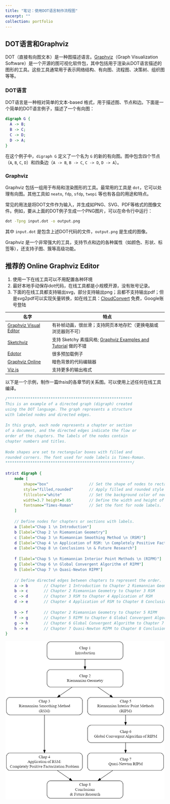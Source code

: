 ```yaml
---
title: "笔记：使用DOT语言制作流程图"
excerpt: ""
collection: portfolio
---
```




## DOT语言和Graphviz 

DOT（直接有向图文本）是一种图描述语言。[Graphviz](https://graphviz.org/)（Graph Visualization Software）是一个开源的图可视化软件包，其中包括用于渲染从DOT语言描述的图形的工具。这些工具通常用于表示网络结构、有向图、流程图、决策树、组织图等等。

### DOT语言

DOT语言是一种相对简单的文本-based 格式，用于描述图、节点和边。下面是一个简单的DOT语言例子，描述了一个有向图：

```dot
digraph G {
  A -> B;
  B -> C;
  C -> D;
  D -> A;
}
```

在这个例子中，`digraph G` 定义了一个名为 `G` 的新的有向图。图中包含四个节点（`A`, `B`, `C`, `D`）和四条边（`A -> B`, `B -> C`, `C -> D`, `D -> A`）。

### Graphviz

Graphviz 包括一组用于布局和渲染图形的工具。最常用的工具是 `dot`，它可以处理有向图。其他工具如 `neato`, `fdp`, `sfdp`, `twopi` 等也有各自的用途和特点。

常见的用法是将DOT文件作为输入，并生成如PNG、SVG、PDF等格式的图像文件。例如，要从上面的DOT例子生成一个PNG图片，可以在命令行中运行：

```bash
dot -Tpng input.dot -o output.png
```

其中 `input.dot` 是包含上述DOT代码的文件，`output.png` 是生成的图像。

Graphviz 是一个非常强大的工具，支持节点和边的各种属性（如颜色、形状、标签等），还支持子图、簇等高级功能。



## 推荐的 Online Graphviz Editor

1. 使用一下在线工具可以不用配置各种环境
2. 最好本地手动保存dot代码，在线工具都是小规模开源，没有账号记录。
3. 下面的在线工具都支持输出svg，部分支持输出png；且都不支持输出pdf；但是svg2pdf可以实现矢量转换，如在线工具：[CloudConvert](https://cloudconvert.com/) 免费，Google账号登陆

| 名字                                                         | 特点                                                         |
| ------------------------------------------------------------ | ------------------------------------------------------------ |
| [Graphviz Visual Editor](http://magjac.com/graphviz-visual-editor/) | 有补帧动画，很丝滑；支持网页本地存贮（更换电脑或浏览器则不可） |
| [Sketchviz](https://sketchviz.com/new)                       | 支持 Sketchy 素描风格; [Graphviz Examples and Tutorial](https://sketchviz.com/graphviz-examples) 做的不错 |
| [Edotor](https://edotor.net/)                                | 很多预加载例子                                               |
| [Graphviz Online](https://dreampuf.github.io/GraphvizOnline/) | 暗色背景的代码编辑器                                         |
| [Viz.js](https://viz-js.com/)                                | 支持更多的输出格式                                           |

以下是一个示例，制作一篇thsis的各章节的关系图。可以使用上述任何在线工具编译。

```dot
/*******************************************************
This is an example of a directed graph (digraph) created
using the DOT language. The graph represents a structure
with labeled nodes and directed edges.

In this graph, each node represents a chapter or section
of a document, and the directed edges indicate the flow or
order of the chapters. The labels of the nodes contain
chapter numbers and titles.

Node shapes are set to rectangular boxes with filled and
rounded corners. The font used for node labels is Times-Roman.
********************************************************/

strict digraph {
    node [
        shape="box"                  // Set the shape of nodes to rectangular boxes.
        style="filled,rounded"       // Apply filled and rounded style to nodes.
        fillcolor="white"            // Set the background color of nodes to white.
        width=3.7 height=0.85        // Define the width and height of nodes.
        fontname="Times-Roman"       // Set the font for node labels.
    ]
    
    // Define nodes for chapters or sections with labels.
    a [label="Chap 1 \n Introduction"]
    b [label="Chap 2 \n Riemannian Geometry"]
    c [label="Chap 3 \n Riemannian Smoothing Method \n (RSM)"]
    d [label="Chap 4 \n Application of RSM: \n Completely Positive Factorization Problem"]
    e [label="Chap 8 \n Conclusions \n & Future Research"]
    
    f [label="Chap 5 \n Riemannian Interior Point Methods \n (RIPM)"]
    g [label="Chap 6 \n Global Convergent Algorithm of RIPM"]
    h [label="Chap 7 \n Quasi-Newton RIPM"]

    // Define directed edges between chapters to represent the order.
    a -> b       // Chapter 1 Introduction to Chapter 2 Riemannian Geometry
    b -> c       // Chapter 2 Riemannian Geometry to Chapter 3 RSM
    c -> d       // Chapter 3 RSM to Chapter 4 Application of RSM
    d -> e       // Chapter 4 Application of RSM to Chapter 8 Conclusions & Future Research
    
    b -> f       // Chapter 2 Riemannian Geometry to Chapter 5 RIPM
    f -> g       // Chapter 5 RIPM to Chapter 6 Global Convergent Algorithm
    g -> h       // Chapter 6 Global Convergent Algorithm to Chapter 7 Quasi-Newton RIPM
    h -> e       // Chapter 7 Quasi-Newton RIPM to Chapter 8 Conclusions & Future Research
}

```

![graph](assets/graph.png)